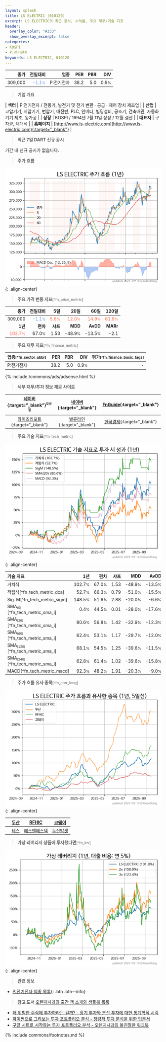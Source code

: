 ```yaml
---
layout: splash
title: LS ELECTRIC (010120)
excerpt: LS ELECTRIC의 최근 공시, 수익률, 주요 재무/기술 지표
header:
  overlay_color: "#333"
  show_overlay_excerpt: false
categories:
- KOSPI
- P:전기전자
keywords: LS ELECTRIC, 010120
---
```


| **종가** | **전일대비** | **업종** | **PER** | **PBR** | **DIV** |
| -------: | -----------: | -------: | ------: | ------: | ------: |
| 309,000 | <span style="color: cornflowerblue">-1.1<small>%</small></span> | P:전기전자 | 38.2 | 5.0 | 0.9<small>%</small> |

<!-- more -->


> **기업 개요**<a id="company"></a>

| <span style="white-space:nowrap;">**섹터**</span> | P:전기전자 / 전동기, 발전기 및 전기 변환 · 공급 · 제어 장치 제조업 |
| <span style="white-space:nowrap;">**산업**</span> | 고압기기, 저압기기, 변압기, 배전반, PLC, 인버터, 빌딩설비, 공조기, 건축배관, 자동화기기 제조, 동가공 |
| <span style="white-space:nowrap;">**상장**</span> | KOSPI / 1994년 7월 11일 상장 / 12월 결산 |
| <span style="white-space:nowrap;">**대표자**</span> | 구자균, 채대석 |
| <span style="white-space:nowrap;">**홈페이지**</span> | [http://www.ls-electric.com](http://www.ls-electric.com){:target="_blank"} |


> **최근 7일 DART 신규 공시**<a id="dart"></a>

기간 내 신규 공시가 없습니다.


> **주가 흐름**<a id="price"></a>

![010120](/stock/images/010120.png){: .align-center}


> **주요 가격 변동 지표**<small>[^fn_price_metric]</small>

| **종가** | **전일대비** | **5일** | **20일** | **60일** | **120일** |
| -------: | -----------: | ------: | -------: | -------: | --------: |
| 309,000 | <span style="color: cornflowerblue">-1.1<small>%</small></span> | <span style="color: tomato">5.6<small>%</small></span> | <span style="color: tomato">12.0<small>%</small></span> | <span style="color: tomato">14.9<small>%</small></span> | <span style="color: tomato">61.9<small>%</small></span> |
| **1년** | **편차** | **샤프** | **MDD** | **AvDD** | **MARr** |
| <span style="color: tomato">102.7<small>%</small></span> | 67.0<small>%</small> | 1.53 | -48.9<small>%</small> | -13.5<small>%</small> | -2.1 |


> **주요 재무 지표**<small>[^fn_finance_metric]</small>

| **업종**<small>[^fn_sector_abbr]</small> | **PER** | **PBR** | **DIV** | **평가**<small>[^fn_finance_basic_tags]</small> |
| :--------------------------------------- | ------: | ------: | ------: | ----------------------------------------------: |
| P:전기전자 | 38.2 | 5.0 | 0.9<small>%</small> | - |



{% include /commons/ads/adsense.html %}

> **세부 재무/투자 정보 제공 사이트**

| [네이버](https://m.stock.naver.com/domestic/stock/010120/finance/summary){:target="_blank"}<sup><small>모바일</small></sup> | [네이버](https://finance.naver.com/item/coinfo.naver?code=010120){:target="_blank"} | [FnGuide](https://comp.fnguide.com/SVO2/ASP/SVD_Invest.asp?gicode=A010120&MenuYn=Y){:target="_blank"} |
| :---: | :---: | :---: |
| [와이즈리포트](https://comp.wisereport.co.kr/company/c1040001.aspx?cmp_cd=010120){:target="_blank"} | [밸류라인](https://www.valueline.co.kr/finance/summary/010120){:target="_blank"} | [한국경제](https://markets.hankyung.com/stock/010120/financial-summary){:target="_blank"} |


> **주요 기술 지표**<small>[^fn_tech_metric]</small>


![010120](/stock/images/010120_tech.png){: .align-center}

| **기술 지표** | **1년** | **편차** | **샤프** | **MDD** | **AvDD** |
| :------------ | ------: | -----------: | -------: | ------: | -------: |
| 거치식 | 102.7<small>%</small> | 67.0<small>%</small> | 1.53 | -48.9<small>%</small> | -13.5<small>%</small> |
| 적립식[^fn_tech_metric_dca] | 52.7<small>%</small> | 66.3<small>%</small> | 0.79 | -51.0<small>%</small> | -15.5<small>%</small> |
| Sig. M[^fn_tech_metric_sigm] | 148.5<small>%</small> | 51.6<small>%</small> | 2.88 | -20.0<small>%</small> | -6.6<small>%</small> |
| SMA<small><sub>(5)</sub></small>[^fn_tech_metric_sma_i] | 0.4<small>%</small> | 44.5<small>%</small> | 0.01 | -28.0<small>%</small> | -17.6<small>%</small> |
| SMA<small><sub>(20)</sub></small>[^fn_tech_metric_sma_i] | 80.6<small>%</small> | 56.8<small>%</small> | 1.42 | -32.9<small>%</small> | -12.3<small>%</small> |
| SMA<small><sub>(60)</sub></small>[^fn_tech_metric_sma_i] | 62.4<small>%</small> | 53.1<small>%</small> | 1.17 | -29.7<small>%</small> | -12.0<small>%</small> |
| SMA<small><sub>(120)</sub></small>[^fn_tech_metric_sma_i] | 68.1<small>%</small> | 54.5<small>%</small> | 1.25 | -39.6<small>%</small> | -11.5<small>%</small> |
| SMA<small><sub>(240)</sub></small>[^fn_tech_metric_sma_i] | 62.8<small>%</small> | 61.4<small>%</small> | 1.02 | -39.6<small>%</small> | -15.8<small>%</small> |
| MACD[^fn_tech_metric_macd] | 92.3<small>%</small> | 48.2<small>%</small> | 1.91 | -20.3<small>%</small> | -9.0<small>%</small> |


> **주가 흐름 유사 종목**<a id="corr"></a><small>[^fn_corr_long]</small>

![010120](/stock/images/010120_corr.png){: .align-center}

|       | [두산](/000150/) | [RFHIC](/218410/) | [코웨이](/021240/) |
| :---: | :------------------------------------: | :------------------------------------: | :------------------------------------: |
|       | [테스](/095610/) | [에스앤에스텍](/101490/) | [두산밥캣](/241560/) |


> **가상 레버리지 상품에 투자했다면**<a id="2x"></a><small>[^fn_lev]</small>

![010120](/stock/images/010120_2x.png){: .align-center}


> **관련 정보**

- [P:전기전자 업종 목록](/stats/sector/kospi_업종_전기전자_종목/){: .btn .btn--info}

> **참고 도서** [오렌지사과의 출간 책 소개와 샘플북 목록](https://kongdori.tistory.com/691)

- [왜 위험한 주식에 투자하라는 걸까? - 장기 투자와 분산 투자에 대한 통계학적 시각](https://kongdori.tistory.com/421)
- [파이썬으로 그려보는 투자 포트폴리오 분석  - 정량적 투자 분석을 위한 입문서](https://kongdori.tistory.com/643)
- [구글 시트로 시작하는 투자 포트폴리오 분석 - 오렌지사과의 불친절한 워크북](https://kongdori.tistory.com/449)


{% include commons/footnotes.md %}